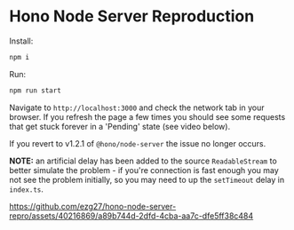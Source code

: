 # Hono Node Server Reproduction

Install:

```bash
npm i
```

Run:

```bash
npm run start
```

Navigate to `http://localhost:3000` and check the network tab in your browser.
If you refresh the page a few times you should see some requests that get stuck
forever in a 'Pending' state (see video below).

If you revert to v1.2.1 of `@hono/node-server` the issue no longer occurs.

**NOTE:** an artificial delay has been added to the source `ReadableStream` to
better simulate the problem - if you're connection is fast enough you may not
see the problem initially, so you may need to up the `setTimeout` delay in
`index.ts`.

https://github.com/ezg27/hono-node-server-repro/assets/40216869/a89b744d-2dfd-4cba-aa7c-dfe5ff38c484
